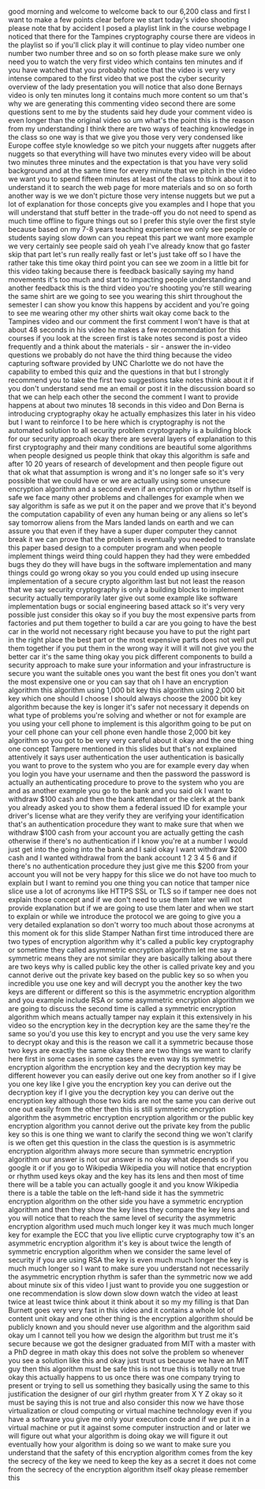 good morning and welcome to welcome back to our 6,200 class and first I want to make a few points clear before we start today's video shooting please note that by accident I posed a playlist link in the course webpage I noticed that there for the Tampines cryptography course there are videos in the playlist so if you'll click play it will continue to play video number one number two number three and so on so forth please make sure we only need you to watch the very first video which contains ten minutes and if you have watched that you probably notice that the video is very very intense compared to the first video that we post the cyber security overview of the lady presentation you will notice that also done Bernays video is only ten minutes long it contains much more content so um that's why we are generating this commenting video second there are some questions sent to me by the students said hey dude your comment video is even longer than the original video so um what's the point this is the reason from my understanding I think there are two ways of teaching knowledge in the class so one way is that we give you those very very condensed like Europe coffee style knowledge so we pitch your nuggets after nuggets after nuggets so that everything will have two minutes every video will be about two minutes three minutes and the expectation is that you have very solid background and at the same time for every minute that we pitch in the video we want you to spend fifteen minutes at least of the class to think about it to understand it to search the web page for more materials and so on so forth another way is we we don't picture those very intense nuggets but we put a lot of explanation for those concepts give you examples and I hope that you will understand that stuff better in the trade-off you do not need to spend as much time offline to figure things out so I prefer this style over the first style because based on my 7-8 years teaching experience we only see people or students saying slow down can you repeat this part we want more example we very certainly see people said oh yeah I've already know that go faster skip that part let's run really really fast or let's just take off so I have the rather take this time okay third point you can see we zoom in a little bit for this video taking because there is feedback basically saying my hand movements it's too much and start to impacting people understanding and another feedback this is the third video you're shooting you're still wearing the same shirt are we going to see you wearing this shirt throughout the semester I can show you know this happens by accident and you're going to see me wearing other my other shirts wait okay come back to the Tampines video and our comment the first comment I won't have is that at about 48 seconds in his video he makes a few recommendation for this courses if you look at the screen first is take notes second is post a video frequently and a think about the materials - sir - answer the in-video questions we probably do not have the third thing because the video capturing software provided by UNC Charlotte we do not have the capability to embed this quiz and the questions in that but I strongly recommend you to take the first two suggestions take notes think about it if you don't understand send me an email or post it in the discussion board so that we can help each other the second the comment I want to provide happens at about two minutes 18 seconds in this video and Don Berna is introducing cryptography okay he actually emphasizes this later in his video but I want to reinforce I to be here which is cryptography is not the automated solution to all security problem cryptography is a building block for our security approach okay there are several layers of explanation to this first cryptography and their many conditions are beautiful some algorithms when people designed us people think that okay this algorithm is safe and after 10 20 years of research of development and then people figure out that ok what that assumption is wrong and it's no longer safe so it's very possible that we could have or we are actually using some unsecure encryption algorithm and a second even if an encryption or rhythm itself is safe we face many other problems and challenges for example when we say algorithm is safe as we put it on the paper and we prove that it's beyond the computation capability of even any human being or any aliens so let's say tomorrow aliens from the Mars landed lands on earth and we can assure you that even if they have a super duper computer they cannot break it we can prove that the problem is eventually you needed to translate this paper based design to a computer program and when people implement things weird thing could happen they had they were embedded bugs they do they will have bugs in the software implementation and many things could go wrong okay so you you could ended up using insecure implementation of a secure crypto algorithm last but not least the reason that we say security cryptography is only a building blocks to implement security actually temporarily later give out some example like software implementation bugs or social engineering based attack so it's very very possible just consider this okay so if you buy the most expensive parts from factories and put them together to build a car are you going to have the best car in the world not necessary right because you have to put the right part in the right place the best part or the most expensive parts does not well put them together if you put them in the wrong way it will it will not give you the better car it's the same thing okay you pick different components to build a security approach to make sure your information and your infrastructure is secure you want the suitable ones you want the best fit ones you don't want the most expensive one or you can say that oh I have an encryption algorithm this algorithm using 1,000 bit key this algorithm using 2,000 bit key which one should I choose I should always choose the 2000 bit key algorithm because the key is longer it's safer not necessary it depends on what type of problems you're solving and whether or not for example are you using your cell phone to implement is this algorithm going to be put on your cell phone can your cell phone even handle those 2,000 bit key algorithm so you got to be very very careful about it okay and the one thing one concept Tampere mentioned in this slides but that's not explained attentively it says user authentication the user authentication is basically you want to prove to the system who you are for example every day when you login you have your username and then the password the password is actually an authenticating procedure to prove to the system who you are and as another example you go to the bank and you said ok I want to withdraw $100 cash and then the bank attendant or the clerk at the bank you already asked you to show them a federal issued ID for example your driver's license what are they verify they are verifying your identification that's an authentication procedure they want to make sure that when we withdraw $100 cash from your account you are actually getting the cash otherwise if there's no authentication if I know you're at a number I would just get into the going into the bank and I said okay I want withdraw $200 cash and I wanted withdrawal from the bank account 1 2 3 4 5 6 and if there's no authentication procedure they just give me this $200 from your account you will not be very happy for this slice we do not have too much to explain but I want to remind you one thing you can notice that tamper nice slice use a lot of acronyms like HTTPS SSL or TLS so if tamper nee does not explain those concept and if we don't need to use them later we will not provide explanation but if we are going to use them later and when we start to explain or while we introduce the protocol we are going to give you a very detailed explanation so don't worry too much about those acronyms at this moment ok for this slide Stamper Nathan first time introduced there are two types of encryption algorithm why it's called a public key cryptography or sometime they called asymmetric encryption algorithm let me say a symmetric means they are not similar they are basically talking about there are two keys why is called public key the other is called private key and you cannot derive out the private key based on the public key so so when you incredible you use one key and will decrypt you the another key the two keys are different or different so this is the asymmetric encryption algorithm and you example include RSA or some asymmetric encryption algorithm we are going to discuss the second time is called a symmetric encryption algorithm which means actually tamper nay explain it this extensively in his video so the encryption key in the decryption key are the same they're the same so you'd you use this key to encrypt and you use the very same key to decrypt okay and this is the reason we call it a symmetric because those two keys are exactly the same okay there are two things we want to clarify here first in some cases in some cases the even way its symmetric encryption algorithm the encryption key and the decryption key may be different however you can easily derive out one key from another so if I give you one key like I give you the encryption key you can derive out the decryption key if I give you the decryption key you can derive out the encryption key although those two kids are not the same you can derive out one out easily from the other then this is still symmetric encryption algorithm the asymmetric encryption encryption algorithm or the public key encryption algorithm you cannot derive out the private key from the public key so this is one thing we want to clarify the second thing we won't clarify is we often get this question in the class the question is is asymmetric encryption algorithm always more secure than symmetric encryption algorithm our answer is not our answer is no okay what depends so if you google it or if you go to Wikipedia Wikipedia you will notice that encryption or rhythm used keys okay and the key has its lens and then most of time there will be a table you can actually google it and you know Wikipedia there is a table the table on the left-hand side it has the symmetric encryption algorithm on the other side you have a symmetric encryption algorithm and then they show the key lines they compare the key lens and you will notice that to reach the same level of security the asymmetric encryption algorithm used much much longer key it was much much longer key for example the ECC that you live elliptic curve cryptography tow it's an asymmetric encryption algorithm it's key is about twice the length of symmetric encryption algorithm when we consider the same level of security if you are using RSA the key is even much much longer the key is much much longer so I want to make sure you understand not necessarily the asymmetric encryption rhythm is safer than the symmetric now we add about minute six of this video I just want to provide you one suggestion or one recommendation is slow down slow down watch the video at least twice at least twice think about it think about it so my my filling is that Dan Burnett goes very very fast in this video and it contains a whole lot of content unit okay and one other thing is the encryption algorithm should be publicly known and you should never use algorithm and the algorithm said okay um I cannot tell you how we design the algorithm but trust me it's secure because we got the designer graduated from MIT with a master with a PhD degree in math okay this does not solve the problem so whenever you see a solution like this and okay just trust us because we have an MIT guy then this algorithm must be safe this is not true this is totally not true okay this actually happens to us once there was one company trying to present or trying to sell us something they basically using the same to this justification the designer of our girl rhythm greater from X Y Z okay so it must be saying this is not true and also consider this now we have those virtualization or cloud computing or virtual machine technology even if you have a software you give me only your execution code and if we put it in a virtual machine or put it against some computer instruction and or later we will figure out what your algorithm is doing okay we will figure it out eventually how your algorithm is doing so we want to make sure you understand that the safety of this encryption algorithm comes from the key the secrecy of the key we need to keep the key as a secret it does not come from the secrecy of the encryption algorithm itself okay please remember this  

